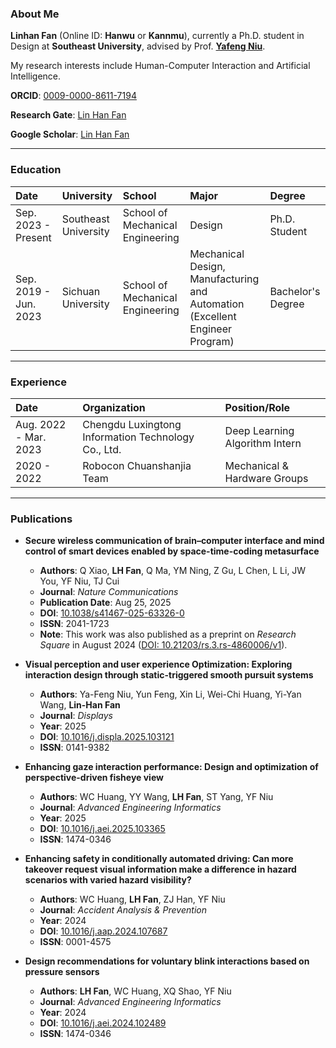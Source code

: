 ### About Me

**Linhan Fan** (Online ID: **Hanwu** or **Kannmu**), currently a Ph.D. student in Design at **Southeast University**, advised by Prof. **[Yafeng Niu](https://me.seu.edu.cn/nyf_31777/list.htm)**.

My research interests include Human-Computer Interaction and Artificial Intelligence.

**ORCID**: [0009-0000-8611-7194](https://orcid.org/0009-0000-8611-7194)

**Research Gate**: [Lin Han Fan](https://www.researchgate.net/profile/Lin-Han-Fan)

**Google Scholar**: [Lin Han Fan](https://scholar.google.com.hk/citations?hl=zh-CN&pli=1&user=i0o50FAAAAAJ)

---

### Education

| Date | University | School | Major | Degree |
| :--- | :--- | :--- | :--- | :--- |
| Sep. 2023 - Present | Southeast University | School of Mechanical Engineering | Design | Ph.D. Student |
| Sep. 2019 - Jun. 2023 | Sichuan University | School of Mechanical Engineering | Mechanical Design, Manufacturing and Automation<br>(Excellent Engineer Program) | Bachelor's Degree |

---

### Experience

| Date | Organization | Position/Role |
| :--- | :--- | :--- |
| Aug. 2022 - Mar. 2023 | Chengdu Luxingtong Information Technology Co., Ltd. | Deep Learning Algorithm Intern |
| 2020 - 2022 | Robocon Chuanshanjia Team | Mechanical & Hardware Groups |

---

### Publications

* **Secure wireless communication of brain–computer interface and mind control of smart devices enabled by space-time-coding metasurface**
    * **Authors**: Q Xiao, **LH Fan**, Q Ma, YM Ning, Z Gu, L Chen, L Li, JW You, YF Niu, TJ Cui
    * **Journal**: *Nature Communications*
    * **Publication Date**: Aug 25, 2025
    * **DOI**: [10.1038/s41467-025-63326-0](https://doi.org/10.1038/s41467-025-63326-0)
    * **ISSN**: 2041-1723
    * **Note**: This work was also published as a preprint on *Research Square* in August 2024 ([DOI: 10.21203/rs.3.rs-4860006/v1](https://doi.org/10.21203/rs.3.rs-4860006/v1)).

* **Visual perception and user experience Optimization: Exploring interaction design through static-triggered smooth pursuit systems**
    * **Authors**: Ya-Feng Niu, Yun Feng, Xin Li, Wei-Chi Huang, Yi-Yan Wang, **Lin-Han Fan**
    * **Journal**: *Displays*
    * **Year**: 2025
    * **DOI**: [10.1016/j.displa.2025.103121](https://doi.org/10.1016/j.displa.2025.103121)
    * **ISSN**: 0141-9382

* **Enhancing gaze interaction performance: Design and optimization of perspective-driven fisheye view**
    * **Authors**: WC Huang, YY Wang, **LH Fan**, ST Yang, YF Niu
    * **Journal**: *Advanced Engineering Informatics*
    * **Year**: 2025
    * **DOI**: [10.1016/j.aei.2025.103365](https://doi.org/10.1016/j.aei.2025.103365)
    * **ISSN**: 1474-0346

* **Enhancing safety in conditionally automated driving: Can more takeover request visual information make a difference in hazard scenarios with varied hazard visibility?**
    * **Authors**: WC Huang, **LH Fan**, ZJ Han, YF Niu
    * **Journal**: *Accident Analysis & Prevention*
    * **Year**: 2024
    * **DOI**: [10.1016/j.aap.2024.107687](https://doi.org/10.1016/j.aap.2024.107687)
    * **ISSN**: 0001-4575

* **Design recommendations for voluntary blink interactions based on pressure sensors**
    * **Authors**: **LH Fan**, WC Huang, XQ Shao, YF Niu
    * **Journal**: *Advanced Engineering Informatics*
    * **Year**: 2024
    * **DOI**: [10.1016/j.aei.2024.102489](https://doi.org/10.1016/j.aei.2024.102489)
    * **ISSN**: 1474-0346
